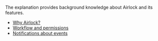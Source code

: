 The explanation provides background knowledge about Airlock and its features.

* [Why Airlock?](why-airlock.md)
* [Workflow and permissions](workflow-and-permissions.md)
* [Notifications about events](notifications.md)
